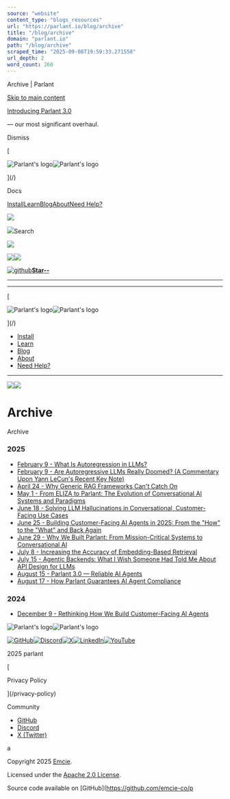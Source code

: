 ```yaml
---
source: "website"
content_type: "blogs_resources"
url: "https://parlant.io/blog/archive"
title: "/blog/archive"
domain: "parlant.io"
path: "/blog/archive"
scraped_time: "2025-09-08T19:59:33.271558"
url_depth: 2
word_count: 260
---
```


Archive | Parlant

[Skip to main content](#__docusaurus_skipToContent_fallback)

[Introducing Parlant 3.0](/blog/parlant-3-0-release)

— our most significant overhaul.

Dismiss

[

![Parlant's logo](/logo/logo-full.png)![Parlant's logo](/logo/logo-full.png)

](/)

Docs

[Install](/docs/quickstart/installation)[Learn](/docs/quickstart/motivation)[Blog](/blog)[About](/docs/about)[Need Help?](/contact)

![](/img/icons/search.svg)

![](/img/icons/search.svg)Search

![](/img/icons/menu.svg)

[![](/img/icons/x.svg)](https://x.com/EmcieCo)[![](/img/icons/discord.svg)](https://discord.gg/duxWqxKk6J)

[![github](/img/icons/github.svg)**Star**](https://github.com/emcie-co/parlant)[**\--**](https://github.com/emcie-co/parlant)

* * *

* * *

[

![Parlant's logo](/logo/logo-full.png)![Parlant's logo](/logo/logo-full.png)

](/)

*   [Install](/docs/quickstart/installation)
*   [Learn](/docs/quickstart/motivation)
*   [Blog](/blog)
*   [About](/docs/about)
*   [Need Help?](/contact)

* * *

[![](/img/icons/x.svg)](https://x.com/EmcieCo)[![](/img/icons/discord.svg)](https://discord.gg/duxWqxKk6J)

# Archive

Archive

### 2025[​](#2025 "Direct link to 2025")

*   [February 9 - What Is Autoregression in LLMs?](/blog/what-is-autoregression)
*   [February 9 - Are Autoregressive LLMs Really Doomed? (A Commentary Upon Yann LeCun's Recent Key Note)](/blog/are-autoregressive-llms-really-doomed)
*   [April 24 - Why Generic RAG Frameworks Can't Catch On](/blog/generic-rag-will-never-catch-on)
*   [May 1 - From ELIZA to Parlant: The Evolution of Conversational AI Systems and Paradigms](/blog/evolution-of-conversational-ai)
*   [June 18 - Solving LLM Hallucinations in Conversational, Customer-Facing Use Cases](/blog/solving-llm-hallucinations-in-conversational-customer-facing-use-cases)
*   [June 25 - Building Customer-Facing AI Agents in 2025: From the "How" to the "What" and Back Again](/blog/ai-agents-from-how-to-what-and-back-again)
*   [June 29 - Why We Built Parlant: From Mission-Critical Systems to Conversational AI](/blog/why-we-built-parlant)
*   [July 8 - Increasing the Accuracy of Embedding-Based Retrieval](/blog/increasing-accuracy-of-embedding-based-retrieval)
*   [July 15 - Agentic Backends: What I Wish Someone Had Told Me About API Design for LLMs](/blog/what-no-one-tells-you-about-agentic-api-design)
*   [August 15 - Parlant 3.0 — Reliable AI Agents](/blog/parlant-3-0-release)
*   [August 17 - How Parlant Guarantees AI Agent Compliance](/blog/how-parlant-guarantees-compliance)

### 2024[​](#2024 "Direct link to 2024")

*   [December 9 - Rethinking How We Build Customer-Facing AI Agents](/blog/rethinking-how-we-build-customer-facing-ai-agents)

![Parlant's logo](/logo/logo-full-white.svg)![Parlant's logo](/logo/logo-full-white.svg)

[![GitHub](/img/icons/github-rounded.svg)](https://github.com/emcie-co/parlant)[![Discord](/img/icons/discord-rounded.svg)](https://discord.gg/duxWqxKk6J)[![X](/img/icons/x-rounded.svg)](https://x.com/EmcieCo)[![LinkedIn](/img/icons/linkedin-rounded.svg)](https://linkedin.com/company/emcie/posts/?feedView=all)[![YouTube](/img/icons/youtube-rounded.svg)](https://www.youtube.com/channel/UCmUiKJfCnLage9RhywiiUTw)

2025 parlant

[

Privacy Policy

](/privacy-policy)

Community

*   [GitHub](https://github.com/emcie-co/parlant)
*   [Discord](https://discord.gg/duxWqxKk6J)
*   [X (Twitter)](https://x.com/EmcieCo)

a

Copyright 2025 [Emcie](https://emcie.co).

Licensed under the [Apache 2.0 License](https://www.apache.org/licenses/LICENSE-2.0).

Source code available on [GitHub](https://github.com/emcie-co/p